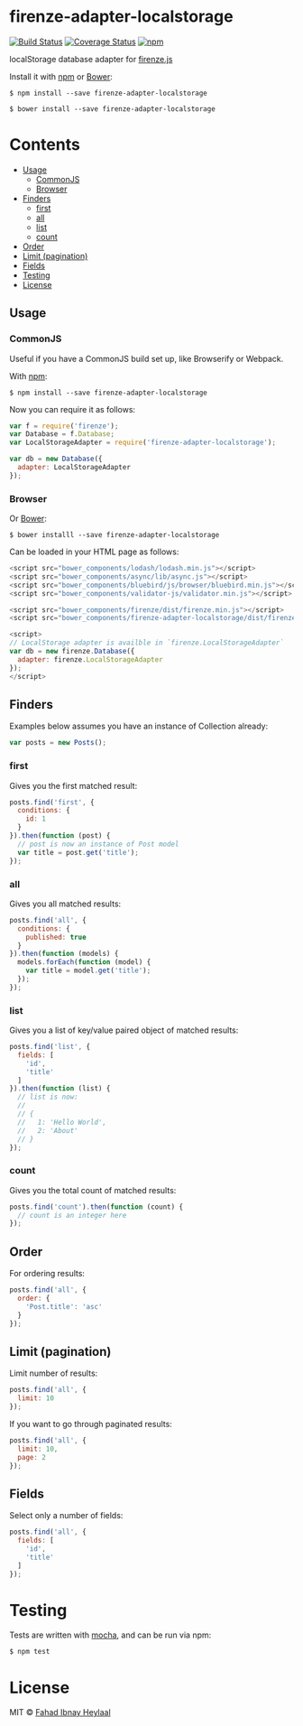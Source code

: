 # firenze-adapter-localstorage

[![Build Status](https://secure.travis-ci.org/fahad19/firenze-adapter-localstorage.png?branch=master)](http://travis-ci.org/fahad19/firenze-adapter-localstorage) [![Coverage Status](https://coveralls.io/repos/fahad19/firenze-adapter-localstorage/badge.svg?branch=master)](https://coveralls.io/r/fahad19/firenze-adapter-localstorage?branch=master) [![npm](https://img.shields.io/npm/v/firenze-adapter-localstorage.svg)](https://www.npmjs.com/package/firenze-adapter-localstorage)

localStorage database adapter for [firenze.js](https://github.com/fahad19/firenze)

Install it with [npm](https://npmjs.com) or [Bower](http://bower.io):

```
$ npm install --save firenze-adapter-localstorage

$ bower install --save firenze-adapter-localstorage
```

<!-- START doctoc generated TOC please keep comment here to allow auto update -->
<!-- DON'T EDIT THIS SECTION, INSTEAD RE-RUN doctoc TO UPDATE -->
# Contents

  - [Usage](#usage)
    - [CommonJS](#commonjs)
    - [Browser](#browser)
  - [Finders](#finders)
    - [first](#first)
    - [all](#all)
    - [list](#list)
    - [count](#count)
  - [Order](#order)
  - [Limit (pagination)](#limit-pagination)
  - [Fields](#fields)
- [Testing](#testing)
- [License](#license)

<!-- END doctoc generated TOC please keep comment here to allow auto update -->

<!--docume:src/index.js-->
## Usage

### CommonJS

Useful if you have a CommonJS build set up, like Browserify or Webpack.

With [npm](https://npmjs.com):

```
$ npm install --save firenze-adapter-localstorage
```

Now you can require it as follows:

```js
var f = require('firenze');
var Database = f.Database;
var LocalStorageAdapter = require('firenze-adapter-localstorage');

var db = new Database({
  adapter: LocalStorageAdapter
});
```

### Browser

Or [Bower](http://bower.io):

```
$ bower installl --save firenze-adapter-localstorage
```

Can be loaded in your HTML page as follows:

```js
<script src="bower_components/lodash/lodash.min.js"></script>
<script src="bower_components/async/lib/async.js"></script>
<script src="bower_components/bluebird/js/browser/bluebird.min.js"></script>
<script src="bower_components/validator-js/validator.min.js"></script>

<script src="bower_components/firenze/dist/firenze.min.js"></script>
<script src="bower_components/firenze-adapter-localstorage/dist/firenze-adapter-localstorage.min.js"></script>

<script>
// LocalStorage adapter is availble in `firenze.LocalStorageAdapter`
var db = new firenze.Database({
  adapter: firenze.LocalStorageAdapter
});
</script>
```

## Finders

Examples below assumes you have an instance of Collection already:

```js
var posts = new Posts();
```

### first

Gives you the first matched result:

```js
posts.find('first', {
  conditions: {
    id: 1
  }
}).then(function (post) {
  // post is now an instance of Post model
  var title = post.get('title');
});
```

### all

Gives you all matched results:

```js
posts.find('all', {
  conditions: {
    published: true
  }
}).then(function (models) {
  models.forEach(function (model) {
    var title = model.get('title');
  });
});
```
### list

Gives you a list of key/value paired object of matched results:

```js
posts.find('list', {
  fields: [
    'id',
    'title'
  ]
}).then(function (list) {
  // list is now:
  //
  // {
  //   1: 'Hello World',
  //   2: 'About'
  // }
});
```

### count

Gives you the total count of matched results:

```js
posts.find('count').then(function (count) {
  // count is an integer here
});
```

## Order

For ordering results:

```js
posts.find('all', {
  order: {
    'Post.title': 'asc'
  }
});
```

## Limit (pagination)

Limit number of results:

```js
posts.find('all', {
  limit: 10
});
```

If you want to go through paginated results:

```js
posts.find('all', {
  limit: 10,
  page: 2
});
```

## Fields

Select only a number of fields:

```js
posts.find('all', {
  fields: [
    'id',
    'title'
  ]
});
```

<!--/docume:src/index.js-->

# Testing

Tests are written with [mocha](http://mochajs.org/), and can be run via npm:

```
$ npm test
```

# License

MIT © [Fahad Ibnay Heylaal](http://fahad19.com)
